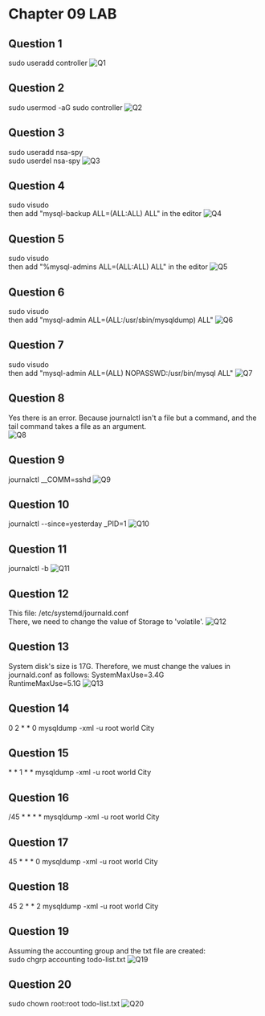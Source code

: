 # Chapter 09 LAB

## Question 1

sudo useradd controller
![Q1](images/Q1.PNG)

## Question 2 

sudo usermod -aG sudo controller
![Q2](images/Q2.PNG)

## Question 3

sudo useradd nsa-spy  
sudo userdel nsa-spy
![Q3](images/Q3.PNG)

## Question 4

sudo visudo  
then add "mysql-backup ALL=(ALL:ALL) ALL" in the editor
![Q4](images/Q4.PNG)

## Question 5

sudo visudo  
then add "%mysql-admins ALL=(ALL:ALL) ALL" in the editor
![Q5](images/Q5.PNG)

## Question 6

sudo visudo  
then add "mysql-admin ALL=(ALL:/usr/sbin/mysqldump) ALL"
![Q6](images/Q6.PNG)

## Question 7

sudo visudo  
then add "mysql-admin ALL=(ALL) NOPASSWD:/usr/bin/mysql ALL"
![Q7](images/Q7.PNG)


## Question 8

Yes there is an error. Because journalctl isn't a file but a command, and the tail command takes a file as an argument.  
![Q8](images/Q8.PNG)


## Question 9

journalctl \__COMM=sshd
![Q9](images/Q9.PNG)

## Question 10

journalctl --since=yesterday _PID=1
![Q10](images/Q10.PNG)

 ## Question 11
 
journalctl -b
![Q11](images/Q11.PNG)

 ## Question 12
 
This file: /etc/systemd/journald.conf  
There, we need to change the value of Storage to 'volatile'.
![Q12](images/Q12.PNG)


 ## Question 13
 
System disk's size is 17G. Therefore, we must change the values in journald.conf as follows:
SystemMaxUse=3.4G  
RuntimeMaxUse=5.1G
![Q13](images/Q13.PNG)


 ## Question 14
 
0 2 * * 0 mysqldump -xml -u root world City

 ## Question 15
 
\* \* 1 * * mysqldump -xml -u root world City

 ## Question 16
 
/45 * * * * mysqldump -xml -u root world City

 ## Question 17
 
45 * * * 0 mysqldump -xml -u root world City

 ## Question 18
  
45 2 * * 2 mysqldump -xml -u root world City
 
## Question 19

Assuming the accounting group and the txt file are created:  
sudo chgrp accounting todo-list.txt
![Q19](images/Q19.PNG)

## Question 20

sudo chown root:root todo-list.txt
![Q20](images/Q20.PNG)

